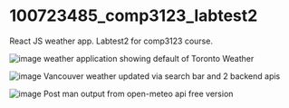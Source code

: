 # 100723485_comp3123_labtest2
React JS weather app. Labtest2 for comp3123 course.



![image](https://github.com/Matt-239/100723485_comp3123_labtest2/assets/105237637/f7db3dc2-3aaa-4c68-a45d-add80c9a51a9)
weather application showing default of Toronto Weather

![image](https://github.com/Matt-239/100723485_comp3123_labtest2/assets/105237637/7ecf3f0c-bd09-4a2b-8088-05119e22196e)
Vancouver weather updated via search bar and 2 backend apis

![image](https://github.com/Matt-239/100723485_comp3123_labtest2/assets/105237637/53b3d405-8130-4fc7-932a-40b478cf0849)
Post man output from open-meteo api free version
